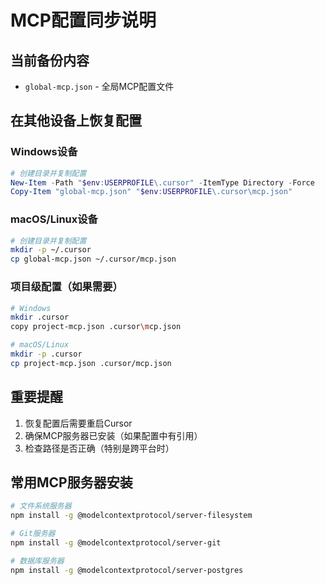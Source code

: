 # MCP配置同步说明

## 当前备份内容
- `global-mcp.json` - 全局MCP配置文件

## 在其他设备上恢复配置

### Windows设备
```powershell
# 创建目录并复制配置
New-Item -Path "$env:USERPROFILE\.cursor" -ItemType Directory -Force
Copy-Item "global-mcp.json" "$env:USERPROFILE\.cursor\mcp.json"
```

### macOS/Linux设备
```bash
# 创建目录并复制配置
mkdir -p ~/.cursor
cp global-mcp.json ~/.cursor/mcp.json
```

### 项目级配置（如果需要）
```bash
# Windows
mkdir .cursor
copy project-mcp.json .cursor\mcp.json

# macOS/Linux
mkdir -p .cursor
cp project-mcp.json .cursor/mcp.json
```

## 重要提醒
1. 恢复配置后需要重启Cursor
2. 确保MCP服务器已安装（如果配置中有引用）
3. 检查路径是否正确（特别是跨平台时）

## 常用MCP服务器安装
```bash
# 文件系统服务器
npm install -g @modelcontextprotocol/server-filesystem

# Git服务器  
npm install -g @modelcontextprotocol/server-git

# 数据库服务器
npm install -g @modelcontextprotocol/server-postgres
``` 